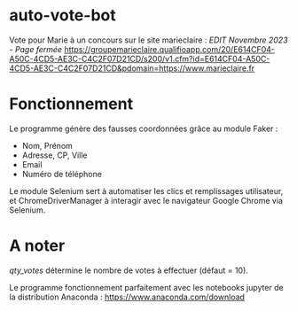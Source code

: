 # auto-vote-bot
Vote pour Marie à un concours sur le site marieclaire : _EDIT Novembre 2023 - Page fermée_
https://groupemarieclaire.qualifioapp.com/20/E614CF04-A50C-4CD5-AE3C-C4C2F07D21CD/s200/v1.cfm?id=E614CF04-A50C-4CD5-AE3C-C4C2F07D21CD&pdomain=https://www.marieclaire.fr

# Fonctionnement
Le programme génère des fausses coordonnées grâce au module Faker :
  - Nom, Prénom
  - Adresse, CP, Ville
  - Email
  - Numéro de téléphone

Le module Selenium sert à automatiser les clics et remplissages utilisateur, et ChromeDriverManager à interagir avec le navigateur Google Chrome via Selenium.

# A noter

_qty_votes_ détermine le nombre de votes à effectuer (défaut = 10).

Le programme fonctionnement parfaitement avec les notebooks jupyter de la distribution Anaconda : https://www.anaconda.com/download





